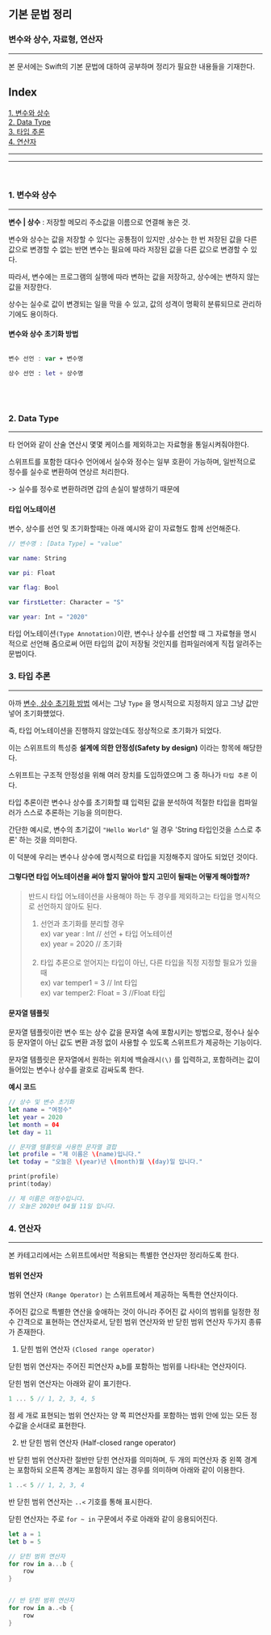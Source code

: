 ## 기본 문법 정리
### 변수와 상수, 자료형, 연산자
---

본 문서에는 Swift의 기본 문법에 대하여 공부하며 정리가 필요한 내용들을 기재한다.

## Index

[1. 변수와 상수](#변수와-상수)<br>
[2. Data Type](#Data-Type)<br>
[3. 타입 추론](#타입-추론)<br>
[4. 연산자](#연산자)<br>

---
---

<br>

### 1. 변수와 상수
---
**변수 | 상수** : 저장할 메모리 주소값을 이름으로 연결해 놓은 것.

변수와 상수는 값을 저장할 수 있다는 공통점이 있지만 ,상수는 한 번 저장된 값을 다른 값으로 변경할 수 없는 반면 변수는 필요에 따라 저장된 값을 다른 값으로 변경할 수 있다.

따라서, 변수에는 프로그램의 실행에 따라 변하는 값을 저장하고, 상수에는 변하지 않는 값을 저장한다.

상수는 실수로 값이 변경되는 일을 막을 수 있고, 값의 성격이 명확히 분류되므로 관리하기에도 용이하다.


#### 변수와 상수 초기화 방법

```swift

변수 선언 : var + 변수명

상수 선언 : let + 상수명
```
<br>
<br>

### 2. Data Type
---

타 언어와 같이 산술 연산시 몇몇 케이스를 제외하고는 자료형을 통일시켜줘야한다.

스위프트를 포함한 대다수 언어에서 실수와 정수는 일부 호환이 가능하며, 일반적으로 정수를 실수로 변환하여 연상르 처리한다.

-> 실수를 정수로 변환하려면 갑의 손실이 발생하기 때문에
<br>

#### 타입 어노테이션

변수, 상수를 선언 및 초기화할때는 아래 예시와 같이 자료형도 함께 선언해준다.
```swift
// 변수명 : [Data Type] = "value"

var name: String

var pi: Float

var flag: Bool

var firstLetter: Character = "S"

var year: Int = "2020"


```

타입 어노테이션`(Type Annotation)`이란, 변수나 상수를 선언할 때 그 자료형을 명시적으로 선언해 줌으로써 어떤 타입의 값이 저장될 것인지를 컴파일러에게 직접 알려주는 문법이다.
<br>

### 3. 타입 추론
---
아까  [변수, 상수 초기화 방법](#변수와-상수-초기화-방법) 에서는 그냥 `Type` 을 명시적으로 지정하지 않고 그냥 값만 넣어 초기화헀었다.

즉, 타입 어노테이션을 진행하지 않았는데도 정상적으로 초기화가 되었다.

이는 스위프트의 특성중 **설계에 의한 안정성(Safety by design)**  이라는 항목에 해당한다.

스위프트는 구조적 안정성을 위해 여러 장치를 도입하였으며 그 중 하나가 `타입 추론` 이다.

타입 추론이란 변수나 상수를 초기화할 떄 입력된 값을 분석하여 적절한 타입을 컴파일러가 스스로 추론하는 기능을 의미한다.

간단한 예시로, 변수의 초기값이 `"Hello World"` 일 경우 'String 타입인것을 스스로 추론' 하는 것을 의미한다.

이 덕분에 우리는 변수나 상수에 명시적으로 타입을 지정해주지 않아도 되었던 것이다.

#### 그렇다면 **타입 어노테이션**을 써야 할지 말아야 할지 고민이 될때는 어떻게 해야할까?<br>

> 반드시 타입 어노테이션을 사용해야 하는 두 경우를 제외하고는 타입을 명시적으로 선언하지 않아도 된다.<br>
>1. 선언과 초기화를 분리할 경우<br>
>ex) var year : Int // 선언 + 타입 어노테이션<br>
>ex) year = 2020 // 초기화<br><br>
>2. 타입 추론으로 얻어지는 타입이 아닌, 다른 타입을 직정 지정할 필요가 있을 때<br>
>ex) var temper1 = 3 // Int 타입<br>
>ex) var temper2: Float = 3 //Float 타입<br>

#### 문자열 템플릿

문자열 템플릿이란 변수 또는 상수 값을 문자열 속에 포함시키는 방법으로, 정수나 실수 등 문자열이 아닌 값도 변환 과정 없이 사용할 수 있도록 스위프트가 제공하는 기능이다.

문자열 템플릿은 문자열에서 원하는 위치에 백슬래시`(\)` 를 입력하고, 포함하려는 값이 들어있는 변수나 상수를 괄호로 감싸도록 한다.

**예시 코드**
```swift
// 상수 및 변수 초기화
let name = "여정수"
let year = 2020
let month = 04
let day = 11

// 문자열 템플릿을 사용한 문자열 결합
let profile = "제 이름은 \(name)입니다."
let today = "오늘은 \(year)년 \(month)월 \(day)일 입니다."

print(profile)
print(today)

// 제 이름은 여정수입니다.
// 오늘은 2020년 04월 11일 입니다.
```

### 4. 연산자
---
본 카테고리에서는 스위프트에서만 적용되는 특별한 연산자만 정리하도록 한다.

#### 범위 연산자

범위 연산자 `(Range Operator)` 는 스위프트에서 제공하는 독특한 연산자이다.

주어진 값으로 특별한 연산을 숳애하는 것이 아니라 주어진 값 사이의 범위를 일정한 정수 간격으로 표현하는 연산자로서, 닫힌 범위 연산자와 반 닫힌 범위 연산자 두가지 종류가 존재한다.

1. 닫힌 범위 연산자 `(Closed range operator)`

닫힌 범위 연산자는 주어진 피연산자 a,b를 포함하는 범위를 나타내는 연산자이다.

닫힌 범위 연산자는 아래와 같이 표기한다.

```swift
1 ... 5 // 1, 2, 3, 4, 5
```
점 세 개로 표현되는 범위 연산자는 양 쪽 피연산자를 포함하는 범위 안에 있는 모든 정수값을 순서대로 표현한다.

2. 반 닫힌 범위 연산자 (Half-closed range operator)

반 닫힌 범위 연산자란 절반만 닫힌 연산자를 의미하며, 두 개의 피연산자 중 왼쪽 경계는 포함하되 오른쪽 경계는 포함하지 않는 경우를 의미하며 아래와 같이 이용한다.

```swift
1 ..< 5 // 1, 2, 3, 4
```

반 닫힌 범위 연산자는 `..<` 기호를 통해 표시한다.

닫힌 연산자는 주로 `for ~ in` 구문에서 주로  아래와 같이 응용되어진다.

```swift
let a = 1
let b = 5

// 닫힌 범위 연산자
for row in a...b {
    row
}


// 반 닫힌 범위 연산자
for row in a..<b {
    row
}

```

